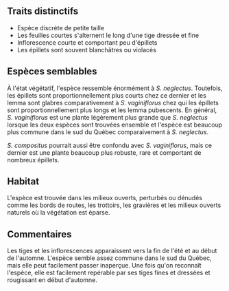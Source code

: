 
<!--

1-https://www.inaturalist.org/observations/195385470
8-https://www.inaturalist.org/observations/195385470
1-https://www.inaturalist.org/observations/195615685
6-https://www.inaturalist.org/observations/195385470
1-https://www.inaturalist.org/observations/195384247
9-https://www.inaturalist.org/observations/195384247
11-https://www.inaturalist.org/observations/195385470
1-https://www.inaturalist.org/observations/195712082

-->

## Traits distinctifs

- Espèce discrète de petite taille 
- Les feuilles courtes s'alternent le long d'une tige dressée et fine
- Inflorescence courte et comportant peu d'épillets
- Les épillets sont souvent blanchâtres ou violacés


## Espèces semblables

À l'état végétatif, l'espèce ressemble énormément à _S. neglectus_. Toutefois, les épillets sont proportionnellement plus courts chez ce dernier et les lemma sont glabres comparativement à _S. vaginiflorus_ chez qui les épillets sont proportionnellement plus longs et les lemma pubescents. En général, _S. vaginiflorus_ est une plante légèrement plus grande que _S. neglectus_ lorsque les deux espèces sont trouvées ensemble et l'espèce est beaucoup plus commune dans le sud du Québec comparaivement à _S. neglectus_. 

_S. compositus_ pourrait aussi être confondu avec _S. vaginiflorus_, mais ce dernier est une plante beaucoup plus robuste, rare et comportant de nombreux épillets.  

## Habitat

L'espèce est trouvée dans les milieux ouverts, perturbés ou dénudés comme les bords de routes, les trottoirs, les gravières et les milieux ouverts naturels où la végétation est éparse.

## Commentaires

Les tiges et les inflorescences apparaissent vers la fin de l'été et au début de l'automne. L'espèce semble assez commune dans le sud du Québec, mais elle peut facilement passer inaperçue. Une fois qu'on reconnaît l'espèce, elle est facilement repérable par ses tiges fines et dressées et rougissant en début d'automne.


